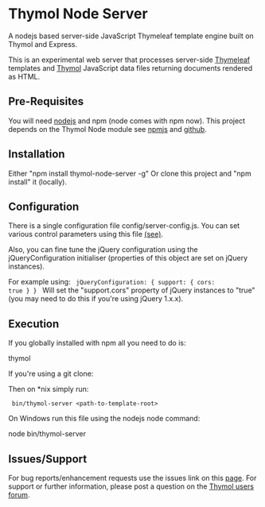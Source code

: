 Thymol Node Server
==================

A nodejs based server-side JavaScript Thymeleaf template engine built on Thymol and Express.

This is an experimental web server that processes server-side [Thymeleaf](http://www.thymeleaf.org) templates and [Thymol](http://www.thymoljs.org) JavaScript data files returning documents rendered as HTML.

Pre-Requisites
--------------

You will need [nodejs](http://nodejs.org/download/) and npm (node comes with npm now).
This project depends on the Thymol Node module see [npmjs](https://www.npmjs.com/package/thymol-node) and [github](https://github.com/thymol/thymol-node).

Installation
------------

 Either "npm install thymol-node-server -g"
 Or clone this project and "npm install" it (locally).

Configuration
-------------

 There is a single configuration file config/server-config.js.
 You can set various control parameters using this file [(see)](http://www.thymoljs.org).

 Also, you can fine tune the jQuery configuration using the jQueryConfiguration initialiser (properties of this object are set on jQuery instances).

For example using:
 <code>
jQueryConfiguration: {
    support: {
      cors: true
    }
}
</code>
 Will set the "support.cors" property of jQuery instances to "true" (you may need to do this if you're using jQuery 1.x.x).

Execution
---------
 If you globally installed with npm all you need to do is:

   thymol <path-to-template-root>

 If you're using a git clone:

   Then on *nix simply run:

     bin/thymol-server <path-to-template-root>

On Windows run this file using the nodejs node command:

   node bin/thymol-server <path-to-template-root>

Issues/Support
--------------

 For bug reports/enhancement requests use the issues link on this [page](https://github.com/thymol/thymol-node-server/issues).
 For support or further information, please post a question on the [Thymol users forum](http://forum.thymoljs.org/).
